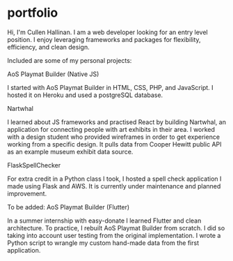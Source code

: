 # portfolio

Hi, I'm Cullen Hallinan. I am a web developer looking for an entry level position. 
I enjoy leveraging frameworks and packages for flexibility, efficiency, and clean design.


Included are some of my personal projects:


AoS Playmat Builder (Native JS)

  I started with AoS Playmat Builder in HTML, CSS, PHP, and JavaScript. 
  I hosted it on Heroku and used a postgreSQL database.


Nartwhal

  I learned about JS frameworks and practised React by building Nartwhal, 
  an application for connecting people with art exhibits in their area.
  I worked with a design student who provided wireframes in order to get 
  experience working from a specific design. It pulls data from Cooper Hewitt 
  public API as an example museum exhibit data source.


FlaskSpellChecker

  For extra credit in a Python class I took, I hosted a spell check application 
  I made using Flask and AWS. It is currently under maintenance and planned improvement.
  
  
To be added:
AoS Playmat Builder (Flutter)

  In a summer internship with easy-donate I learned Flutter and clean architecture. 
  To practice, I rebuilt AoS Playmat Builder from scratch. 
  I did so taking into account user testing from the original implementation. 
  I wrote a Python script to wrangle my custom hand-made data from the first application.
